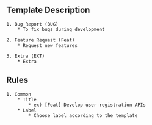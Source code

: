 ## Template Description

    1. Bug Report (BUG)
        * To fix bugs during development

    2. Feature Request (Feat)
        * Request new features

    3. Extra (EXT)
        * Extra

## Rules

    1. Common
        * Title
            * ex) [Feat] Develop user registration APIs
        * Label
            * Choose label according to the template
